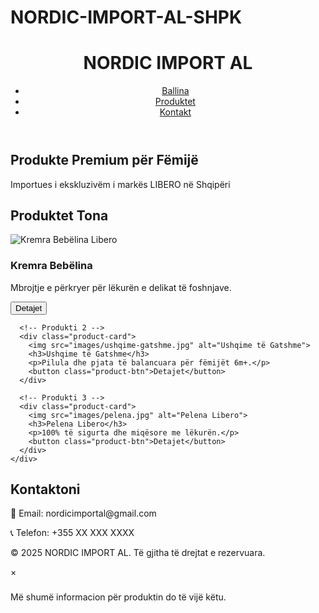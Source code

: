 # NORDIC-IMPORT-AL-SHPK
<!DOCTYPE html>
<html lang="sq">
<head>
  <meta charset="UTF-8">
  <meta name="viewport" content="width=device-width, initial-scale=1.0">
  <title>NORDIC IMPORT AL - Produkte për Fëmijë</title>
  <link rel="stylesheet" href="style.css">
</head>
<body>
  <header>
    <div class="logo">
      <h1>NORDIC IMPORT AL</h1>
    </div>
    <nav>
      <ul>
        <li><a href="#home">Ballina</a></li>
        <li><a href="#products">Produktet</a></li>
        <li><a href="#contact">Kontakt</a></li>
      </ul>
    </nav>
  </header>

  <section id="home" class="hero">
    <h2>Produkte Premium për Fëmijë</h2>
    <p>Importues i ekskluzivëm i markës LIBERO në Shqipëri</p>
  </section>

  <section id="products" class="products">
    <h2>Produktet Tona</h2>
    <div class="product-grid">
      <!-- Produkti 1 -->
      <div class="product-card">
        <img src="images/kremra-bebelina.jpg" alt="Kremra Bebëlina Libero">
        <h3>Kremra Bebëlina</h3>
        <p>Mbrojtje e përkryer për lëkurën e delikat të foshnjave.</p>
        <button class="product-btn">Detajet</button>
      </div>

      <!-- Produkti 2 -->
      <div class="product-card">
        <img src="images/ushqime-gatshme.jpg" alt="Ushqime të Gatshme">
        <h3>Ushqime të Gatshme</h3>
        <p>Pilula dhe pjata të balancuara për fëmijët 6m+.</p>
        <button class="product-btn">Detajet</button>
      </div>

      <!-- Produkti 3 -->
      <div class="product-card">
        <img src="images/pelena.jpg" alt="Pelena Libero">
        <h3>Pelena Libero</h3>
        <p>100% të sigurta dhe miqësore me lëkurën.</p>
        <button class="product-btn">Detajet</button>
      </div>
    </div>
  </section>

  <section id="contact" class="contact">
    <h2>Kontaktoni</h2>
    <div class="contact-info">
      <p>📧 Email: nordicimportal@gmail.com</p>
      <p>📞 Telefon: +355 XX XXX XXXX</p>
    </div>
  </section>

  <footer>
    <p>&copy; 2025 NORDIC IMPORT AL. Të gjitha të drejtat e rezervuara.</p>
  </footer>

  <!-- Modal -->
  <div id="product-modal" class="modal hidden">
    <div class="modal-content">
      <span class="close-btn">&times;</span>
      <h3 id="modal-title"></h3>
      <p id="modal-description">Më shumë informacion për produktin do të vijë këtu.</p>
    </div>
  </div>

  <script src="script.js"></script>
</body>
</html>
